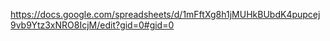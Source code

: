 https://docs.google.com/spreadsheets/d/1mFftXg8h1jMUHkBUbdK4pupcej9vb9Ytz3xNRO8IcjM/edit?gid=0#gid=0
